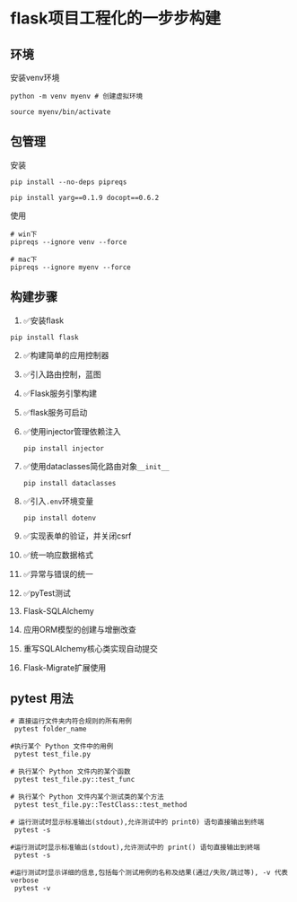 # flask项目工程化的一步步构建

## 环境

安装venv环境

```shell
python -m venv myenv # 创建虚拟环境

source myenv/bin/activate

```

## 包管理

安装

```
pip install --no-deps pipreqs

pip install yarg==0.1.9 docopt==0.6.2
```

使用

```
# win下
pipreqs --ignore venv --force

# mac下
pipreqs --ignore myenv --force
```

## 构建步骤

1. ✅安装flask

```
pip install flask
```

2. ✅构建简单的应用控制器

3. ✅引入路由控制，蓝图

4. ✅Flask服务引擎构建

5. ✅flask服务可启动

6. ✅使用injector管理依赖注入

   ```
   pip install injector
   ```

7. ✅使用dataclasses简化路由对象`__init__`

   ```
   pip install dataclasses
   ```

8. ✅引入`.env`环境变量

   ```
   pip install dotenv
   ```

9. ✅实现表单的验证，并关闭csrf

10. ✅统一响应数据格式

11. ✅异常与错误的统一

12. ✅pyTest测试

13. Flask-SQLAlchemy

14. 应用ORM模型的创建与增删改查

15. 重写SQLAlchemy核心类实现自动提交

16.  Flask-Migrate扩展使用



## pytest 用法

```shell
# 直接运行文件夹内符合规则的所有用例
 pytest folder_name
 
#执行某个 Python 文件中的用例
 pytest test_file.py
 
# 执行某个 Python 文件内的某个函数
 pytest test_file.py::test_func
 
# 执行某个 Python 文件内某个测试类的某个方法
 pytest test_file.py::TestClass::test_method
 
# 运行测试时显示标准输出(stdout),允许测试中的 print0) 语句直接输出到终端
 pytest -s
 
#运行测试时显示标准输出(stdout),允许测试中的 print() 语句直接输出到終端
 pytest -s
 
#运行测试时显示详细的信息,包括每个测试用例的名称及结果(通过/失败/跳过等), -v 代表 verbose
 pytest -v
```

